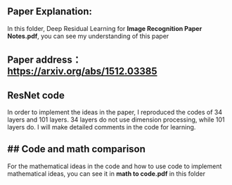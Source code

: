 ## Paper Explanation:
In this folder, Deep Residual Learning for **Image Recognition Paper Notes.pdf**, you can see my understanding of this paper

## Paper address：https://arxiv.org/abs/1512.03385

## ResNet code
In order to implement the ideas in the paper, I reproduced the codes of 34 layers and 101 layers.
34 layers do not use dimension processing, while 101 layers do.
I will make detailed comments in the code for learning.

## ## Code and math comparison
For the mathematical ideas in the code and how to use code to implement mathematical ideas, you can see it in **math to code.pdf** in this folder

